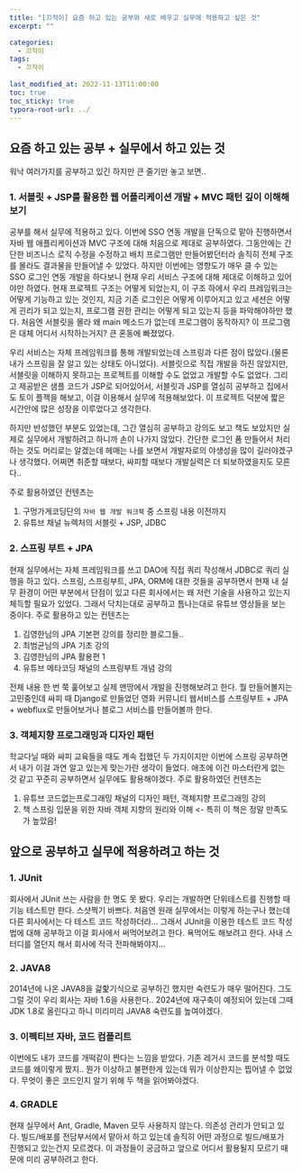 ```yaml
---
title: "[끄적이] 요즘 하고 있는 공부와 새로 배우고 실무에 적용하고 싶은 것"
excerpt: ""

categories:
  - 끄적이
tags:
  - 끄적이
 
last_modified_at: 2022-11-13T11:00:00
toc: true
toc_sticky: true
typora-root-url: ../
---
```




## 요즘 하고 있는 공부 + 실무에서 하고 있는 것

워낙 여러가지를 공부하고 있긴 하지만 큰 줄기만 놓고 보면.. 

### 1. 서블릿 + JSP를 활용한 웹 어플리케이션 개발 + MVC 패턴 깊이 이해해보기

공부를 해서 실무에 적용하고 있다. 이번에 SSO 연동 개발을 단독으로 맡아 진행하면서 자바 웹 애플리케이션과 MVC 구조에 대해 처음으로 제대로 공부하였다. 그동안에는 간단한 비즈니스 로직 수정을 수정하고 배치 프로그램만 만들어봤던터라 솔직히 전체 구조를 몰라도 결과물을 만들어낼 수 있었다. 하지만 이번에는 영향도가 매우 클 수 있는 SSO 로그인 연동 개발을 하다보니 현재 우리 서비스 구조에 대해 제대로 이해하고 있어야만 하였다. 현재 프로젝트 구조는 어떻게 되었는지, 이 구조 하에서 우리 프레임워크는 어떻게 기능하고 있는 것인지, 지금 기존 로그인은 어떻게 이루어지고 있고 세션은 어떻게 괸리가 되고 있는지, 프로그램 권한 관리는 어떻게 되고 있는지 등을 파악해야하만 했다. 처음엔 서블릿을 몰라 왜 main 메소드가 없는데 프로그램이 동작하지? 이 프로그램은 대체 어디서 시작하는거지? 큰 혼동에 빠졌었다.

우리 서비스는 자체 프레임워크를 통해 개발되었는데 스프링과 다른 점이 많았다.(물론 내가 스프링을 잘 알고 있는 상태도 아니었다). 서블릿으로 직접 개발을 하진 않았지만, 서블릿을 이해하지 못하고는 프로젝트를 이해할 수도 없었고 개발할 수도 없었다. 그리고 제공받은 샘플 코드가 JSP로 되어있어서, 서블릿과 JSP를 열심히 공부하고 집에서도 토이 플젝을 해보고, 이걸 이용해서 실무에 적용해보았다. 이 프로젝트 덕분에 짧은 시간안에 많은 성장을 이루었다고 생각한다. 

하지만 반성했던 부분도 있었는데, 그간 열심히 공부하고 강의도 보고 책도 보았지만 실제로 실무에서 개발하려고 하니까 손이 나가지 않았다. 간단한 로그인 폼 만들어서 처리하는 것도 머리로는 알겠는데 헤매는 나를 보면서 개발자로의 야생성을 많이 길러야겠구나 생각했다. 어쩌면 취준할 때보다, 싸피할 때보다 개발실력은 더 퇴보하였을지도 모른다.. 

주로 활용하였던 컨텐츠는

1. 구멍가게코딩단의 `자바 웹 개발 워크북` 중 스프링 내용 이전까지
2. 유튜브 채널 뉴렉처의 서블릿 + JSP, JDBC

### 2. 스프링 부트 + JPA

현재 실무에서는 자체 프레임워크를 쓰고 DAO에 직접 쿼리 작성해서 JDBC로 쿼리 실행을 하고 있다. 스프링, 스프링부트, JPA, ORM에 대한 것들을 공부하면서 현재 내 실무 환경이 어떤 부분에서 단점이 있고 다른 회사에서는 왜 저런 기술을 사용하고 있는지 체득할 필요가 있었다. 그래서 닥치는대로 공부하고 틈나는대로 유튜브 영상들을 보는 중이다. 주로 활용하고 있는 컨텐츠는 

1. 김영한님의 JPA 기본편 강의를 정리한 블로그들.. 
2. 최범균님의 JPA 기초 강의
3. 김영한님의 JPA 활용편 1
4. 유튜브 메타코딩 채널의 스프링부트 개념 강의



전체 내용 한 번 쭉 훑어보고 실제 맨땅에서 개발을 진행해보려고 한다. 뭘 만들어볼지는 고민중인데 싸피 때 Django로 만들었던 영화 커뮤니티 웹서비스를 스프링부트 + JPA + webflux로 만들어보거나 블로그 서비스를 만들어볼까 한다.



### 3. 객체지향 프로그래밍과 디자인 패턴

학교다닐 때와 싸피 교육들을 때도 계속 접했던 두 가지이지만 이번에 스프링 공부하면서 내가 이걸 과연 알고 있는게 맞는가란 생각이 들었다. 애초에 이건 마스터란게 없는 것 같고 꾸준히 공부하면서 실무에도 활용해야겠다. 주로 활용하였던 컨텐츠는

1. 유튜브 코드없는프로그래밍 채널의 디자인 패턴, 객체지향 프로그래밍 강의
2. 책 스프링 입문을 위한 자바 객체 지향의 원리와 이해 <- 특히 이 책은 정말 만족도가 높았음!



## 앞으로 공부하고 실무에 적용하려고 하는 것

### 1. JUnit

회사에서 JUnit 쓰는 사람을 한 명도 못 봤다. 우리는 개발하면 단위테스트를 진행할 때 기능 테스트만 한다. 스샷찍기 바쁘다. 처음엔 원래 실무에서는 이렇게 하는구나 했는데 다른 회사에서는 다 테스트 코드 작성하더라... 그래서 JUnit을 이용한 테스트 코드 작성법에 대해 공부하고 이걸 회사에서 써먹어보려고 한다. 욕먹어도 해보려고 한다. 사내 스터디를 열던지 해서 회사에 적극 전파해봐야지... 



### 2. JAVA8

2014년에 나온 JAVA8을 걽핥기식으로 공부하긴 했지만 숙련도가 매우 떨어진다. 그도 그럴 것이 우리 회사는 자바 1.6을 사용한다.. 2024년에 재구축이 예정되어 있는데 그때 JDK 1.8로 올린다고 하니 미리미리 JAVA8 숙련도를 높여야겠다. 



### 3. 이펙티브 자바, 코드 컴플리트

이번에도 내가 코드를 개떡같이 짠다는 느낌을 받았다. 기존 레거시 코드를 분석할 때도 코드를 왜이렇게 짰지.. 뭔가 이상하고 불편한게 있는데 뭐가 이상한지는 찝어낼 수 없었다. 무엇이 좋은 코드인지 알기 위해 두 책을 읽어봐야겠다.



### 4. GRADLE

현재 실무에서 Ant, Gradle, Maven 모두 사용하지 않는다. 의존성 관리가 안되고 있다. 빌드/배포를 전담부서에서 맡아서 하고 있는데 솔직히 어떤 과정으로 빌드/배포가 진행되고 있는건지 모르겠다. 이 과정들이 궁금하고 앞으로 어디서 활용될지 모르기 때문에 미리 공부하려고 한다.

